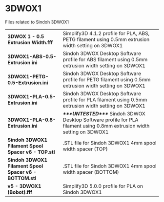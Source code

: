 # 3DWOX1
Files related to Sindoh 3DWOX1

|||
|-|-|
|__3DWOX 1 - 0.5 Extrusion Width.fff__|Simplify3D 4.1.2 profile for PLA, ABS, PETG filament using 0.5mm extrusion width setting on 3DWOX1|
|__3DWOX1-ABS-0.5-Extrusion.ini__|Sindoh 3DWOX Desktop Software profile for ABS filament using 0.5mm extrusion width setting on 3DWOX1|
|__3DWOX1-PETG-0.5-Extrusion.ini__|Sindoh 3DWOX Desktop Software profile for PETG filament using 0.5mm extrusion width setting on 3DWOX1|
|__3DWOX1-PLA-0.5-Extrusion.ini__|Sindoh 3DWOX Desktop Software profile for PLA filament using 0.5mm extrusion width setting on 3DWOX1|
|__3DWOX1-PLA-0.8-Extrusion.ini__|**_\*\*\*UNTESTED\*\*\*_** Sindoh 3DWOX Desktop Software profile for PLA filament using 0.8mm extrusion width setting on 3DWOX1|
|__Sindoh 3DWOX1 Filament Spool Spacer v6 - TOP.stl__|.STL file for Sindoh 3DWOX1 4mm spool width spacer (TOP)|
|__Sindoh 3DWOX1 Filament Spool Spacer v6 - BOTTOM.stl__|.STL file for Sindoh 3DWOX1 4mm spool width spacer (BOTTOM)|
|__v5 - 3DWOX1 (Bobot).fff__|Simplify3D 5.0.0 profile for PLA on Sindoh 3DWOX1|
